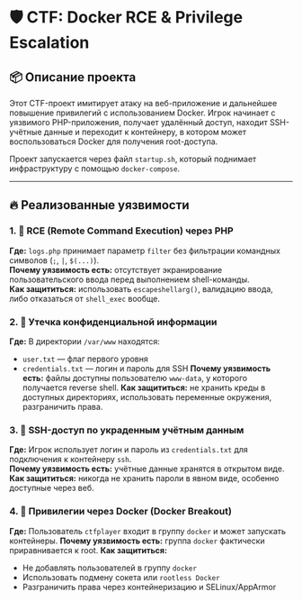 # 🛡️ CTF: Docker RCE & Privilege Escalation

## 📦 Описание проекта

Этот CTF-проект имитирует атаку на веб-приложение и дальнейшее повышение привилегий с использованием Docker. Игрок начинает с уязвимого PHP-приложения, получает удалённый доступ, находит SSH-учётные данные и переходит к контейнеру, в котором может воспользоваться Docker для получения root-доступа.

Проект запускается через файл `startup.sh`, который поднимает инфраструктуру с помощью `docker-compose`.

---

## 🔥 Реализованные уязвимости

### 1. 🐘 RCE (Remote Command Execution) через PHP
**Где:** `logs.php` принимает параметр `filter` без фильтрации командных символов (`;`, `|`, `$(...)`).  
**Почему уязвимость есть:** отсутствует экранирование пользовательского ввода перед выполнением shell-команды.  
**Как защититься:** использовать `escapeshellarg()`, валидацию ввода, либо отказаться от `shell_exec` вообще.

### 2. 📂 Утечка конфиденциальной информации
**Где:** В директории `/var/www` находятся:
- `user.txt` — флаг первого уровня
- `credentials.txt` — логин и пароль для SSH
**Почему уязвимость есть:** файлы доступны пользователю `www-data`, у которого получается reverse shell.
**Как защититься:** не хранить креды в доступных директориях, использовать переменные окружения, разграничить права.

### 3. 🔐 SSH-доступ по украденным учётным данным
**Где:** Игрок использует логин и пароль из `credentials.txt` для подключения к контейнеру `ssh`.  
**Почему уязвимость есть:** учётные данные хранятся в открытом виде.  
**Как защититься:** никогда не хранить пароли в явном виде, особенно доступные через веб.

### 4. 🐳 Привилегии через Docker (Docker Breakout)
**Где:** Пользователь `ctfplayer` входит в группу `docker` и может запускать контейнеры.
**Почему уязвимость есть:** группа `docker` фактически приравнивается к root.
**Как защититься:**
- Не добавлять пользователей в группу `docker`
- Использовать подмену сокета или `rootless Docker`
- Разграничить права через контейнеризацию и SELinux/AppArmor

